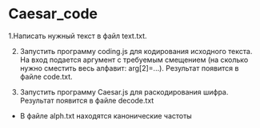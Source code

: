 # Caesar_code

1.Написать нужный текст в файл text.txt.

2. Запустить программу coding.js для кодирования исходного текста. На вход подается аргумент с требуемым смещением (на сколько нужно сместить весь алфавит: arg[2]=...). Результат появится в файле code.txt.

3. Запустить программу Caesar.js для раскодирования шифра. Результат появится в файле decode.txt

* В файле alph.txt находятся канонические частоты
